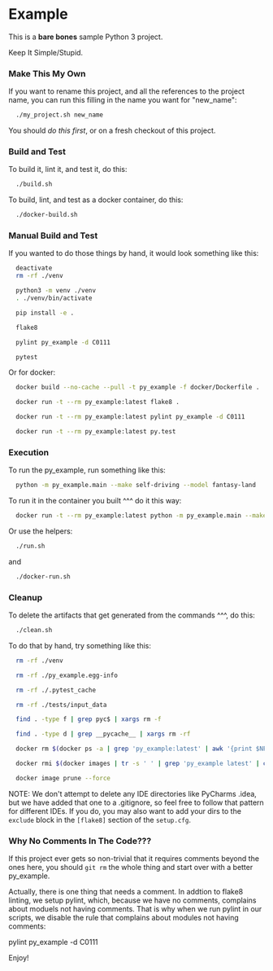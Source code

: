 # Example

This is a **bare bones** sample Python 3 project.

Keep It Simple/Stupid.

### Make This My Own
If you want to rename this project, and all the references to the project name,
you can run this filling in the name you want for "new_name":
```bash
  ./my_project.sh new_name
```

You should *do this first*, or on a fresh checkout of this project.

### Build and Test
To build it, lint it, and test it, do this:
```bash
  ./build.sh
```

To build, lint, and test as a docker container, do this:
```bash
  ./docker-build.sh 
```

### Manual Build and Test

If you wanted to do those things by hand, it would look something like this:

```bash
  deactivate
  rm -rf ./venv

  python3 -m venv ./venv
  . ./venv/bin/activate

  pip install -e .

  flake8

  pylint py_example -d C0111

  pytest
```

Or for docker:

```bash
  docker build --no-cache --pull -t py_example -f docker/Dockerfile .

  docker run -t --rm py_example:latest flake8 .

  docker run -t --rm py_example:latest pylint py_example -d C0111

  docker run -t --rm py_example:latest py.test

```

### Execution

To run the py_example, run something like this:
```bash
  python -m py_example.main --make self-driving --model fantasy-land
```

To run it in the container you built ^^^ do it this way:
```bash
  docker run -t --rm py_example:latest python -m py_example.main --make self-driving --model fantasy-land
```

Or use the helpers:
```bash
  ./run.sh
```
and
```bash
  ./docker-run.sh
```

### Cleanup

To delete the artifacts that get generated from the commands ^^^, do this:
```bash
  ./clean.sh
```

To do that by hand, try something like this:
```bash
  rm -rf ./venv

  rm -rf ./py_example.egg-info

  rm -rf ./.pytest_cache

  rm -rf ./tests/input_data

  find . -type f | grep pyc$ | xargs rm -f

  find . -type d | grep __pycache__ | xargs rm -rf

  docker rm $(docker ps -a | grep 'py_example:latest' | awk '{print $NF}')

  docker rmi $(docker images | tr -s ' ' | grep 'py_example latest' | cut -d' ' -f3)

  docker image prune --force
```

NOTE:  We don't attempt to delete any IDE directories like PyCharms .idea,
but we have added that one to a .gitignore, so feel free to follow that 
pattern for different IDEs. If you do, you may also want to add your dirs
to the `exclude` block in the `[flake8]` section of the `setup.cfg`. 

### Why No Comments In The Code???
If this project ever gets so non-trivial that it requires comments beyond the ones here, you should `git rm` the whole thing and start over with a better py_example.

Actually, there is one thing that needs a comment. In addtion to flake8 linting, we setup pylint, which, because we have no comments, complains about moduels not having comments. That is why when we run pylint in our scripts, we disable the rule that complains about modules not having comments:

   pylint py_example -d C0111

Enjoy!
